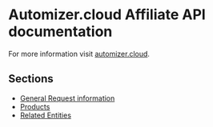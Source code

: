 # Automizer.cloud Affiliate API documentation

For more information visit [automizer.cloud](http://www.automizer.cloud).

## Sections

* [General Request information](requests.md)
* [Products](products.md)
* [Related Entities](relatedentities.md)
